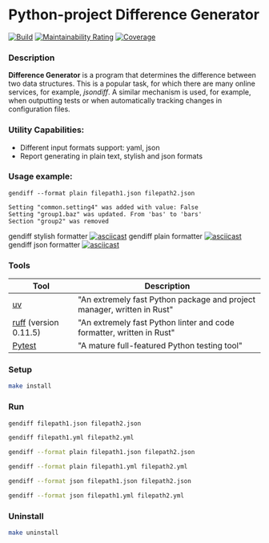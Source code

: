# Python-project Difference Generator
[![Build](https://github.com/Olga877/python-project-50/actions/workflows/build.yml/badge.svg)](https://github.com/Olga877/python-project-50/actions/workflows/build.yml)
[![Maintainability Rating](https://sonarcloud.io/api/project_badges/measure?project=Olga877_python-project-50&metric=sqale_rating)](https://sonarcloud.io/summary/new_code?id=Olga877_python-project-50)
[![Coverage](https://sonarcloud.io/api/project_badges/measure?project=Olga877_python-project-50&metric=coverage)](https://sonarcloud.io/summary/new_code?id=Olga877_python-project-50)

### Description

**Difference Generator** is a program that determines the difference between two data structures. This is a popular task, for which there are many online services, for example, *jsondiff*. A similar mechanism is used, for example, when outputting tests or when automatically tracking changes in configuration files.  

### Utility Capabilities:
- Different input formats support: yaml, json
- Report generating in plain text, stylish and json formats

### Usage example:
```
gendiff --format plain filepath1.json filepath2.json

Setting "common.setting4" was added with value: False
Setting "group1.baz" was updated. From 'bas' to 'bars'
Section "group2" was removed
```

gendiff stylish formatter
[![asciicast](https://asciinema.org/a/kvwIQAClaH6DR3EufxQeO59J3.svg)](https://asciinema.org/a/kvwIQAClaH6DR3EufxQeO59J3)
gendiff plain formatter
[![asciicast](https://asciinema.org/a/GunzYEOFEmh0uq7rVVWPoja4m.svg)](https://asciinema.org/a/GunzYEOFEmh0uq7rVVWPoja4m)
gendiff json formatter
[![asciicast](https://asciinema.org/a/o7DBEqyp3H5llYqWTANNJrcD6.svg)](https://asciinema.org/a/o7DBEqyp3H5llYqWTANNJrcD6)


### Tools

| Tool                                                                   | Description                                                |
|------------------------------------------------------------------------|---------------------------------------------------------|
| [uv](https://docs.astral.sh/uv/)                                       | "An extremely fast Python package and project manager, written in Rust" |
| [ruff](https://docs.astral.sh/ruff/)  (version 0.11.5)                  | "An extremely fast Python linter and code formatter, written in Rust"|
| [Pytest](https://pytest.org)                                           | "A mature full-featured Python testing tool"  
### Setup

```bash
make install
```
### Run
```bash
gendiff filepath1.json filepath2.json

gendiff filepath1.yml filepath2.yml

gendiff --format plain filepath1.json filepath2.json

gendiff --format plain filepath1.yml filepath2.yml

gendiff --format json filepath1.json filepath2.json

gendiff --format json filepath1.yml filepath2.yml
```

### Uninstall

```bash
make uninstall
```
